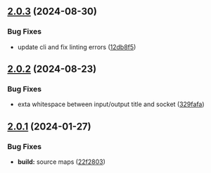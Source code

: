## [2.0.3](https://github.com/retejs/svelte-plugin/compare/v2.0.2...v2.0.3) (2024-08-30)


### Bug Fixes

* update cli and fix linting errors ([12db8f5](https://github.com/retejs/svelte-plugin/commit/12db8f5a87110b29ab1654b1cf7053c1729e187a))

## [2.0.2](https://github.com/retejs/svelte-plugin/compare/v2.0.1...v2.0.2) (2024-08-23)


### Bug Fixes

* exta whitespace between input/output title and socket ([329fafa](https://github.com/retejs/svelte-plugin/commit/329fafabfe96a7c74d1267cf9540106bf25f56e1))

## [2.0.1](https://github.com/retejs/svelte-plugin/compare/v2.0.0...v2.0.1) (2024-01-27)


### Bug Fixes

* **build:** source maps ([22f2803](https://github.com/retejs/svelte-plugin/commit/22f280398cb3d28b35e79d552d78c85ad29e9553))
